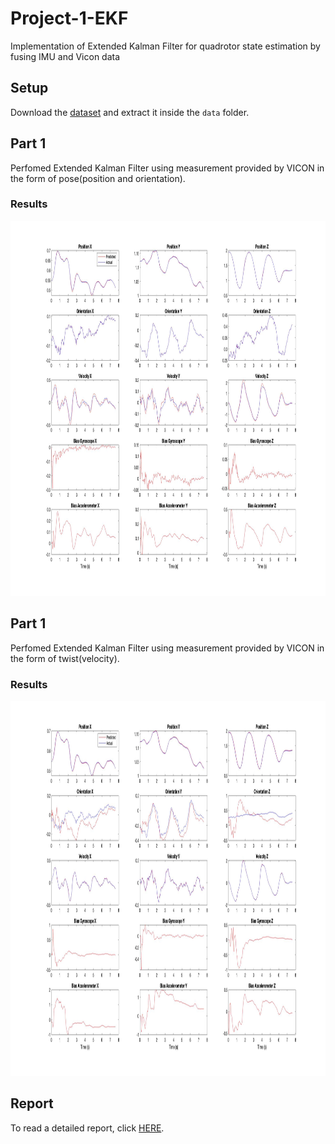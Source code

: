 # Project-1-EKF
Implementation of Extended Kalman Filter for quadrotor state estimation by fusing IMU and Vicon data

## Setup
Download the [dataset](https://drive.google.com/uc?export=download&id=1Lb3spfN2pWJxw6UBiNjGD65PiUzzj0yH) and extract it inside the `data` folder.
## Part 1
Perfomed Extended Kalman Filter using measurement provided by VICON in the form of pose(position and orientation).

### Results
<p align = 'center'><img src ='assets/EKF1.jpg' width="1000" height="600" ></p> 

## Part 1
Perfomed Extended Kalman Filter using measurement provided by VICON in the form of twist(velocity).

### Results
<p align = 'center'><img src ='assets/EKF2.jpg' width="1000" height="600" ></p> 

## Report
To read a detailed report, click [HERE](assets/Report.pdf).
